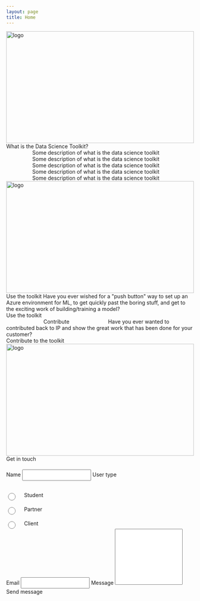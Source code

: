 ```yaml
---
layout: page
title: Home
---
```


<div class="home">
    <div class="title-photo">
          <img src="../images/Edu16_STEM_11.png" alt="logo" height="300" style="width:100%;">
    </div>
    <div class="title">What is the Data Science Toolkit?</div>    
    <div class="paragraph" style="margin-left:70px; margin-right:70px;">Some description of what is the data science toolkit Some description of what is the data science toolkit Some description of what is the data science toolkit Some description of what is the data science toolkit Some description of what is the data science toolkit</div>
    <div class="home-card">
        <div class="home-card-image">
          <img src="../images/MSC18_quantum_010.png" alt="logo" height="300" style="width:100%;">
        </div>
        <div class="home-card-content-toolkit">
            <span class="home-card-title">Use the toolkit</span>
            <span class="home-card-text">Have you ever wished for a "push button" way to set up an Azure environment for ML, to get quickly past the boring stuff, and get to the exciting work of building/training a model?</span>
            <a href="/toolkit/" target="_blank" style="text-decoration:none">
                <div class="text-button home-button">Use the toolkit</div>
            </a>
        </div>
    </div>
    <div class="home-card">
        <div class="home-card-content-contribute">
            <span class="home-card-title" style="padding-left: 100px;">Contribute</span>
            <span style="padding-left:100px; padding-right: 115px;">Have you ever wanted to contributed back to IP and show the great work that has been done for your customer?</span>
            <a href="/howtocontribute/" target="_blank" style="text-decoration:none">
                <div class="text-button home-button">Contribute to the toolkit</div>
            </a>
        </div>
        <div class="home-card-image">
          <img src="../images/EDU22_Hybrid_K12_Student_058.png" alt="logo" height="300" style="width:100%;">
        </div>
    </div>
    <div class="home-get-touch">
        <span class="home-get-touch-title">Get in touch</span>
        <div class="home-get-touch-content">
            <div class="home-get-touch-content-left">
                <span style="margin-top:20px;">Name</span>
                <input style="margin-top:20px; height:30px" type="text" name="name">
                <span style="margin-top:20px;">User type</span>
                    <div style="display:flex; margin-top:30px;">                
                        <input type="radio" id="student" name="type" value="1" style="width: 20px;height: 20px;">
                        <label for="student" style="margin-left: 20px">Student</label><br>
                    </div>
                     <div style="display:flex; margin-top:15px;">                
                        <input type="radio" id="partner" name="type" value="2" style="width: 20px;height: 20px;">
                        <label for="partner" style="margin-left: 20px">Partner</label><br>
                    </div>
                    <div style="display:flex; margin-top:15px;">                
                        <input type="radio" id="client" name="type" value="3" style="width: 20px;height: 20px;">
                        <label for="client" style="margin-left: 20px">Client</label><br>
                    </div>
            </div>
            <div class="home-get-touch-content-right">
                <span style="margin-top:20px;">Email</span>
                <input style="margin-top:20px; height:30px" type="text" name="name">
                <span style="margin-top:20px;">Message</span>
                <textarea style="resize:none; height: 150px;"></textarea>
            </div>
        </div>
        <span class="text-button get-touch-button">Send message</span>
    </div>
</div>